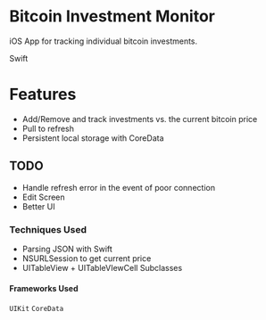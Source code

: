 # Bitcoin Investment Monitor

iOS App for tracking individual bitcoin investments.

Swift

# Features
* Add/Remove and track investments vs. the current bitcoin price
* Pull to refresh
* Persistent local storage with CoreData

## TODO
* Handle refresh error in the event of poor connection
* Edit Screen
* Better UI

### Techniques Used
* Parsing JSON with Swift
* NSURLSession to get current price
* UITableView + UITableVIewCell Subclasses

#### Frameworks Used
`UIKit`
`CoreData`
